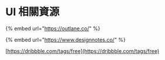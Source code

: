 # UI 相關資源

{% embed url="https://outlane.co/" %}

{% embed url="https://www.designnotes.co/" %}

[https://dribbble.com/tags/free](https://dribbble.com/tags/free)



